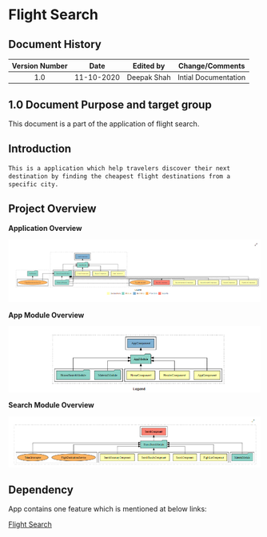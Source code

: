 ---
---

# Flight Search

## Document History

| **Version Number** |  **Date**  | **Edited by** | **Change/Comments**  |
| :----------------: | :--------: | :-----------: | :------------------: |
|        1.0         | 11-10-2020 |  Deepak Shah  | Intial Documentation |

## 1.0 Document Purpose and target group

This document is a part of the application of flight search.

## Introduction

```
This is a application which help travelers discover their next destination by finding the cheapest flight destinations from a specific city.
```
## Project Overview

**Application Overview**

![](media/module.PNG)

**App Module Overview**

![](media/app_module.PNG)

**Search Module Overview**

![](media/shared_module.PNG)

## Dependency

App contains one feature which is mentioned at below links:

[Flight Search](../../libs/shared/search/documentation/flight-search-module-design.md)